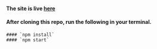 
 #### The site is live [here](https://react-weather-material-ui.netlify.app/)




 #### After cloning this repo, run the following in your terminal.  
    #### `npm install`
    #### `npm start`
